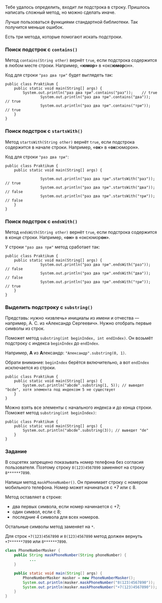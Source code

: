 Тебе удалось определить, входит ли подстрока в строку. Пришлось написать сложный метод, но можно сделать иначе.

Лучше пользоваться функциями стандартной библиотеки. Так получится меньше ошибок.

Есть три метода, которые помогают искать подстроки.

### Поиск подстрок с `contains()`

Метод `contains(String other)` вернёт `true`, если подстрока содержится в любом месте строки. Например, «**юмор**» в «окс**юмор**он».

Код для строки `"раз два три"` будет выглядеть так:
```
public class Praktikum {
    public static void main(String[] args) {
        System.out.println("раз два три".contains("раз"));    // true
                System.out.println("раз два три".contains("два"));    // true
                System.out.println("раз два три".contains("три"));    // true
    }
} 
```

### Поиск подстрок с `startsWith()`

Метод `startsWith(String other)` вернёт `true`, если подстрока содержится в начале строки. Например, «**ок**» в «**ок**сюморон».

Код для строки `"раз два три"`:
```
public class Praktikum {
    public static void main(String[] args) {

                System.out.println("раз два три".startsWith("раз"));  // true
                System.out.println("раз два три".startsWith("два"));  // false
                System.out.println("раз два три".startsWith("три"));  // false
    }
} 
```

### Поиск подстрок с `endsWith()`

Метод `endsWith(String other)` вернёт `true`, если подстрока содержится в конце строки. Например, «**он**» в «оксюмор**он**».

У строки `"раз два три"` метод сработает так:
```
public class Praktikum {
    public static void main(String[] args) {
                System.out.println("раз два три".endsWith("раз"));    // false
                System.out.println("раз два три".endsWith("два"));    // false
                System.out.println("раз два три".endsWith("три"));    // true
    }
} 
```

### Выделить подстроку с `substring()`

Представь: нужно «извлечь» инициалы из имени и отчества — например, А. С. из «Александр Сергеевич». Нужно отобрать первые символы из строк.

Поможет метод `substring(int beginIndex, int endIndex)`. Он возьмёт подстроку с индекса `beginIndex` до `endIndex`.

Например, **А** из **А**лександр: `"Александр".substring(0, 1)`.

Обрати внимание: `beginIndex` берётся включительно, а вот `endIndex` исключается из строки.
```
public class Praktikum {
    public static void main(String[] args) {
        System.out.println("abcde".substring(1, 5)); // выведет "bcde", хотя элемента под индексом 5 не существует
    }
}  
```

Можно взять все элементы с начального индекса и до конца строки. Поможет метод `substring(int beginIndex)`:
```
public class Praktikum {
    public static void main(String[] args) {
        System.out.println("abcde".substring(3)); // выведет "de"
    }
} 
```

### Задание

В соцсетях запрещено показывать номер телефона без согласия пользователя. Поэтому строку `8(123)4567890` заменяют на строку `8******7890`.

Напиши метод `maskPhoneNumber()`. Он принимает строку с номером мобильного телефона. Номер может начинаться с +7 или с 8.

Метод оставляет в строке:

- два первых символа, если номер начинается с +7;
- один символ, если с 8;
- последние 4 символа для всех номеров.

Остальные символы метод заменяет на `*`.

Для строк `+7(123)4567890` и `8(123)4567890` метод должен вернуть `+7******7890` или `8******7890`.

```java
class PhoneNumberMasker {
    public String maskPhoneNumber(String phoneNumber) {
	       ...
    }

    public static void main(String[] args) {
        PhoneNumberMasker masker = new PhoneNumberMasker();
        System.out.println(masker.maskPhoneNumber("8(123)4567890"));
        System.out.println(masker.maskPhoneNumber("+7(123)4567890"));
    }
}
```